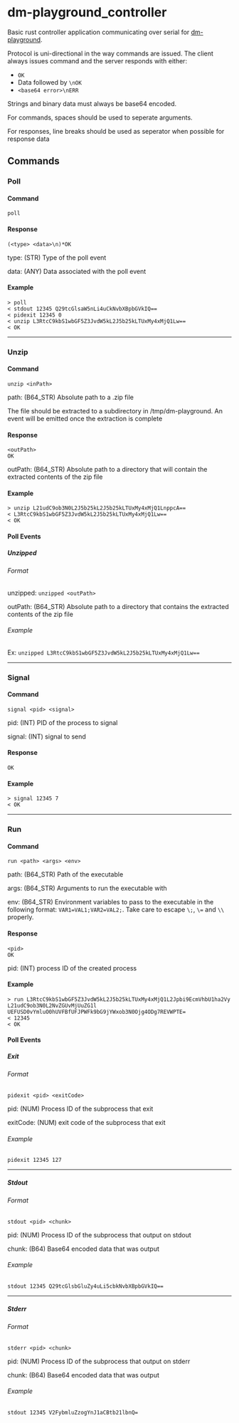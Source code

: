 # dm-playground_controller

Basic rust controller application communicating over serial for [dm-playground](https://github.com/spacestation13/dm-playground).

Protocol is uni-directional in the way commands are issued. The client always issues command and the server responds
with either:
- `OK`
- Data followed by `\nOK`
- `<base64 error>\nERR`

Strings and binary data must always be base64 encoded.

For commands, spaces should be used to seperate arguments. 

For responses, line breaks should be used as seperator when possible for response data

## Commands
### Poll
#### Command 
`poll`
#### Response

```
(<type> <data>\n)*OK
```
type: (STR) Type of the poll event

data: (ANY) Data associated with the poll event
#### Example
```
> poll
< stdout 12345 Q29tcGlsaW5nLi4uCkNvbXBpbGVkIQ==
< pidexit 12345 0
< unzip L3RtcC9kbS1wbGF5Z3JvdW5kL2J5b25kLTUxMy4xMjQ1Lw==
< OK
```

___

### Unzip
#### Command
`unzip <inPath>`

path: (B64_STR) Absolute path to a .zip file

The file should be extracted to a subdirectory in /tmp/dm-playground. An event will be emitted once the extraction is complete
#### Response
```
<outPath>
OK
```
outPath: (B64_STR) Absolute path to a directory that will contain the extracted contents of the zip file
#### Example
```
> unzip L21udC9ob3N0L2J5b25kL2J5b25kLTUxMy4xMjQ1LnppcA==
< L3RtcC9kbS1wbGF5Z3JvdW5kL2J5b25kLTUxMy4xMjQ1Lw==
< OK
```

#### Poll Events
##### Unzipped
###### Format
unzipped: `unzipped <outPath>`

outPath: (B64_STR) Absolute path to a directory that contains the extracted contents of the zip file
###### Example
Ex: `unzipped L3RtcC9kbS1wbGF5Z3JvdW5kL2J5b25kLTUxMy4xMjQ1Lw==`

___

### Signal
#### Command
`signal <pid> <signal>`

pid: (INT) PID of the process to signal

signal: (INT) signal to send

#### Response
`OK`

#### Example
```
> signal 12345 7
< OK
```
___
### Run
#### Command
`run <path> <args> <env>`

path: (B64_STR) Path of the executable

args: (B64_STR) Arguments to run the executable with

env: (B64_STR) Environment variables to pass to the executable in the following format: `VAR1=VAL1;VAR2=VAL2;`. Take care to escape `\;`, `\=` and `\\` properly. 

#### Response
```
<pid>
OK
```

pid: (INT) process ID of the created process

#### Example
```
> run L3RtcC9kbS1wbGF5Z3JvdW5kL2J5b25kLTUxMy4xMjQ1L2Jpbi9EcmVhbU1ha2Vy L21udC9ob3N0L2NvZGUvMjUuZG1l UEFUSD0vYmluO0hUVFBfUFJPWFk9bG9jYWxob3N0Ojg4ODg7REVWPTE=
< 12345
< OK 
```

#### Poll Events
##### Exit
###### Format
`pidexit <pid> <exitCode>`

pid: (NUM) Process ID of the subprocess that exit

exitCode: (NUM) exit code of the subprocess that exit

###### Example
`pidexit 12345 127`
___
##### Stdout
###### Format
`stdout <pid> <chunk>`

pid: (NUM) Process ID of the subprocess that output on stdout

chunk: (B64) Base64 encoded data that was output

###### Example
`stdout 12345 Q29tcGlsbGluZy4uLi5cbkNvbXBpbGVkIQ==`
___
##### Stderr
###### Format
`stderr <pid> <chunk>`

pid: (NUM) Process ID of the subprocess that output on stderr

chunk: (B64) Base64 encoded data that was output

###### Example
`stdout 12345 V2FybmluZzogYnJ1aCBtb21lbnQ=`